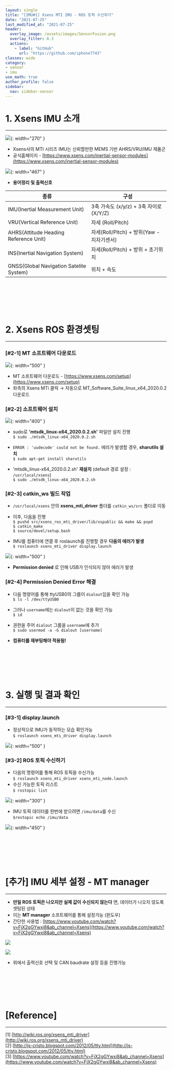 ```yaml
---
layout: single
title: "[IMU#1] Xsens MTI IMU - ROS 토픽 수신하기"
date: "2021-07-25"
last_modified_at: "2021-07-25"
header:
  overlay_image: /assets/images/SensorFusion.png
  overlay_filter: 0.3
  actions:
    - label: "GitHub"
      url: "https://github.com/iphone7743"
classes: wide
category:
- sensor
- imu
use_math: true
author_profile: false
sidebar:
  nav: sidebar-sensor
---
```



# 1. Xsens IMU 소개  
---


![ ](https://drive.google.com/uc?id=16F6YpcbeOgOOAgO7tRC2YTGlM1Gn9Fnd){: width="270" } 


* Xsens사의 MTI 시리즈 IMU는 신뢰할만한 MEMS 기반 AHRS/VRU/IMU 제품군  
* 공식홈페이지 - [https://www.xsens.com/inertial-sensor-modules](https://www.xsens.com/inertial-sensor-modules)  


![ ](https://drive.google.com/uc?id=1xUWy8ih-K8s3vB1D_8Eulfv2zo30ZPLO){: width="467" } 


* __용어정리 및 출력신호__  

종류 | 구성 
--- | --- 
IMU(Inertial Measurement Unit) | 3축 가속도 (x/y/z) + 3축 자이로 (X/Y/Z)  
VRU(Vertical Reference Unit) |자세 (Roll/Pitch)    
AHRS(Attitude Heading Reference Unit) | 자세(Roll/Pitch) + 방위(Yaw - 지자기센서)  
INS(Inertial Navigation System) | 자세(Roll/Pitch) + 방위 + 초기위치  
GNSS(Global Navigation Satelite System) | 위치 + 속도    



<br/>
<br/>
<br/>
<br/>
<br/>


# 2. Xsens ROS 환경셋팅    
---

### [#2-1] MT 소프트웨어 다운로드 

![ ](https://drive.google.com/uc?id=17wCeVsymKyBiLbKHSxmKMZy_-xXnIicd){: width="500" } 

* MT 소프트웨어 다운로드 - [https://www.xsens.com/setup](https://www.xsens.com/setup)  
* 좌측의 Xsens MTi 클릭 → 자동으로 MT_Software_Suite_linux_x64_2020.0.2 다운로드  




### [#2-2] 소프트웨어 설치  
![ ](https://drive.google.com/uc?id=1ojZNpSvgGnpNa-4_P8Uul2mhz31Kz2Lp){: width="400" }  

* sudo로 __'mtsdk_linux-x64_2020.0.2.sh'__ 파일만 설치 진행    
`$ sudo ./mtsdk_linux-x64_2020.0.2.sh`

* `ERROR : 'uudecode' could not be found.` 에러가 발생할 경우, __sharutils 설치__  
`$ sudo apt-get install sharutils`  

*  'mtsdk_linux-x64_2020.0.2.sh' __재설치__ (default 경로 설정 : `/usr/local/xsens`)  
`$ sudo ./mtsdk_linux-x64_2020.0.2.sh`




### [#2-3] catkin_ws 빌드 작업 

* `/usr/local/xsens` 안의 __xsens_mti_driver__ 폴더를 `catkin_ws/src` 폴더로 이동  
* 이후, 다음을 진행  
`$ pushd src/xsens_ros_mti_driver/lib/xspublic && make && popd`  
`$ catkin_make`  
`$ source/devel/setup.bash`  

* IMU를 컴퓨터에 연결 후 roslaunch를 진행할 경우 __다음의 에러가 발생__   
`$ roslaunch xsens_mti_driver display.launch`  

![ ](https://drive.google.com/uc?id=1w1U3CkWiHVr5UovJMZZCAkFgjXUBgKQ8){: width="500" }  

* __Permission denied__ 로 인해 USB가 인식되지 않아 에러가 발생  



### [#2-4] Permission Denied Error 해결   

* 다음 명령어를 통해 ttyUSB0의 그룹이 `dialout`임을 확인 가능  
`$ ls -l /dev/ttyUSB0`  

* 그러나 `username`에는 `dialout`이 없는 것을 확인 가능  
`$ id`  

* 권한을 주어 `dialout` 그룹을 `username`에 추가   
`$ sudo usermod -a -G dialout [username]`  

* __컴퓨터를 재부팅해야 적용됨!__  


<br/>
<br/>
<br/>
<br/>
<br/>



# 3. 실행 및 결과 확인       
---

### [#3-1] display.launch  
* 정상적으로 IMU가 동작하는 모습 확인가능  
`$ roslaunch xsens_mti_driver display.launch` 

![ ](https://drive.google.com/uc?id=1C12QJch0Mtg7J3TW575lwNCdWRLDPZJO){: width="500" } 


### [#3-2] ROS 토픽 수신하기      
* 다음의 명령어를 통해 ROS 토픽을 수신가능  
`$ roslaunch xsens_mti_driver xsens_mti_node.launch`  
* 수신 가능한 토픽 리스트  
`$ rostopic list`  

![ ](https://drive.google.com/uc?id=1qym95dTnO0bUwQXo-XnBcYt_NUUtKPfF){: width="300" } 

* IMU 토픽 데이터를 한번에 받으려면 `/imu/data`를 수신  
`$rostopic echo /imu/data`  

![ ](https://drive.google.com/uc?id=1_j-AmzYbm1C6vdkzDHHDCi_EZIEXVN9G){: width="450" } 


<br/>
<br/>
<br/>
<br/>
<br/>



# [추가] IMU 세부 설정 - MT manager         
---
* __만일 ROS 토픽은 나오지만 실제 값이 수신되지 않는다__ 면, 데이터가 나오지 않도록 셋팅된 상태  
* 이는 __MT manager__ 소프트웨어를 통해 설정가능 (윈도우)
* 간단한 사용법 : [https://www.youtube.com/watch?v=FjX2gGYwxi8&ab_channel=Xsens](https://www.youtube.com/watch?v=FjX2gGYwxi8&ab_channel=Xsens)  


![ ](https://drive.google.com/uc?id=1RHGG8T_rvuXM7-H5BrYKqMZUL4GwJN1L)


![ ](https://drive.google.com/uc?id=1igWK6lPk1n8U1C22QNr9YnxK_8MHIMhG)
* 위에서 출력신호 선택 및 CAN baudrate 설정 등을 진행가능  




<br/>
<br/>
<br/>
<br/>
<br/>


# [Reference] 
--- 
[1] [http://wiki.ros.org/xsens_mti_driver](http://wiki.ros.org/xsens_mti_driver)  
[2] [http://js-cristo.blogspot.com/2012/05/tty.html](http://js-cristo.blogspot.com/2012/05/tty.html)  
[3] [https://www.youtube.com/watch?v=FjX2gGYwxi8&ab_channel=Xsens](https://www.youtube.com/watch?v=FjX2gGYwxi8&ab_channel=Xsens)  

<br/>
<br/>
<br/>